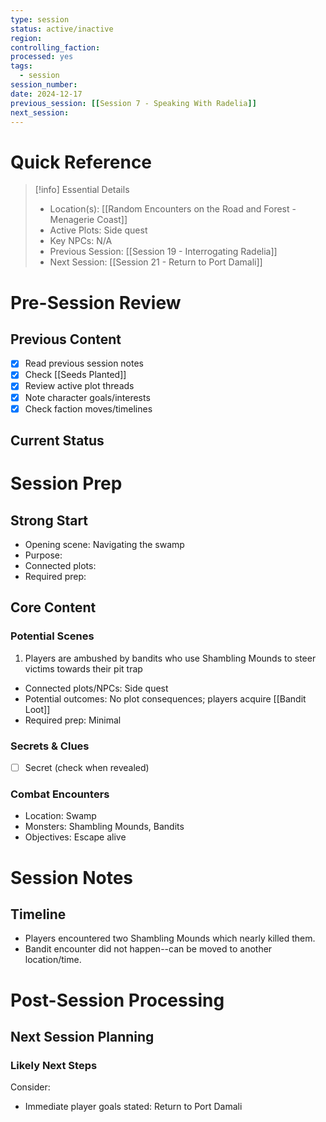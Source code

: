 ```yaml
---
type: session
status: active/inactive
region: 
controlling_faction: 
processed: yes
tags:
  - session
session_number: 
date: 2024-12-17
previous_session: [[Session 7 - Speaking With Radelia]]
next_session:
---
```

# Quick Reference
> [!info] Essential Details
> - Location(s): [[Random Encounters on the Road and Forest - Menagerie Coast]]
> - Active Plots: Side quest
> - Key NPCs: N/A
> - Previous Session: [[Session 19 - Interrogating Radelia]]
> - Next Session: [[Session 21 - Return to Port Damali]]

# Pre-Session Review
## Previous Content
- [x] Read previous session notes
- [x] Check [[Seeds Planted]]
- [x] Review active plot threads
- [x] Note character goals/interests
- [x] Check faction moves/timelines

## Current Status

# Session Prep
## Strong Start
- Opening scene: Navigating the swamp
- Purpose:
- Connected plots:
- Required prep:

## Core Content
### Potential Scenes
1. Players are ambushed by bandits who use Shambling Mounds to steer victims towards their pit trap
  - Connected plots/NPCs: Side quest
  - Potential outcomes: No plot consequences; players acquire [[Bandit Loot]]
  - Required prep: Minimal

### Secrets & Clues
- [ ] Secret (check when revealed)

### Combat Encounters
- Location: Swamp
- Monsters: Shambling Mounds, Bandits
- Objectives: Escape alive

# Session Notes
## Timeline
- Players encountered two Shambling Mounds which nearly killed them.
- Bandit encounter did not happen--can be moved to another location/time.

# Post-Session Processing
## Next Session Planning
### Likely Next Steps
Consider:
- Immediate player goals stated: Return to Port Damali
